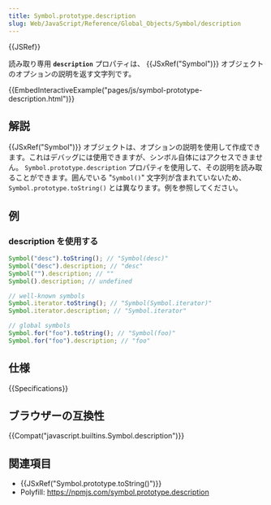 ```yaml
---
title: Symbol.prototype.description
slug: Web/JavaScript/Reference/Global_Objects/Symbol/description
---
```


{{JSRef}}

読み取り専用 **`description`** プロパティは、 {{JSxRef("Symbol")}} オブジェクトのオプションの説明を返す文字列です。

{{EmbedInteractiveExample("pages/js/symbol-prototype-description.html")}}

## 解説

{{JSxRef("Symbol")}} オブジェクトは、オプションの説明を使用して作成できます。これはデバッグには使用できますが、シンボル自体にはアクセスできません。 `Symbol.prototype.description` プロパティを使用して、その説明を読み取ることができます。囲んでいる "`Symbol()`" 文字列が含まれていないため、 `Symbol.prototype.toString()` とは異なります。例を参照してください。

## 例

### description を使用する

```js
Symbol("desc").toString(); // "Symbol(desc)"
Symbol("desc").description; // "desc"
Symbol("").description; // ""
Symbol().description; // undefined

// well-known symbols
Symbol.iterator.toString(); // "Symbol(Symbol.iterator)"
Symbol.iterator.description; // "Symbol.iterator"

// global symbols
Symbol.for("foo").toString(); // "Symbol(foo)"
Symbol.for("foo").description; // "foo"
```

## 仕様

{{Specifications}}

## ブラウザーの互換性

{{Compat("javascript.builtins.Symbol.description")}}

## 関連項目

- {{JSxRef("Symbol.prototype.toString()")}}
- Polyfill: <https://npmjs.com/symbol.prototype.description>
